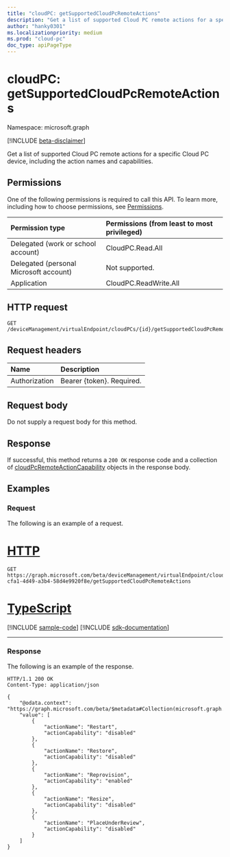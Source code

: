 ```yaml
---
title: "cloudPC: getSupportedCloudPcRemoteActions"
description: "Get a list of supported Cloud PC remote actions for a specific Cloud PC device, including the action names and capabilities."
author: "hanky0301"
ms.localizationpriority: medium
ms.prod: "cloud-pc"
doc_type: apiPageType
---
```


# cloudPC: getSupportedCloudPcRemoteActions

Namespace: microsoft.graph

[!INCLUDE [beta-disclaimer](../../includes/beta-disclaimer.md)]

Get a list of supported Cloud PC remote actions for a specific Cloud PC device, including the action names and capabilities.

## Permissions

One of the following permissions is required to call this API. To learn more, including how to choose permissions, see [Permissions](/graph/permissions-reference).

| Permission type                        | Permissions (from least to most privileged) |
|:---------------------------------------|:--------------------------------------------|
| Delegated (work or school account)     | CloudPC.Read.All                            |
| Delegated (personal Microsoft account) | Not supported.                              |
| Application                            | CloudPC.ReadWrite.All                       |

## HTTP request

<!-- {
  "blockType": "ignored"
}
-->

``` http
GET /deviceManagement/virtualEndpoint/cloudPCs/{id}/getSupportedCloudPcRemoteActions
```

## Request headers

|Name|Description|
|:---|:---|
|Authorization|Bearer {token}. Required.|

## Request body

Do not supply a request body for this method.

## Response

If successful, this method returns a `200 OK` response code and a collection of [cloudPcRemoteActionCapability](../resources/cloudpcremoteactioncapability.md) objects in the response body.

## Examples

### Request

The following is an example of a request.


# [HTTP](#tab/http)
<!-- {
  "blockType": "request",
  "name": "cloudpc_getsupportedcloudpcremoteactions"
}
-->

``` http
GET https://graph.microsoft.com/beta/deviceManagement/virtualEndpoint/cloudPCs/831dd62e-cfa1-4d49-a3b4-58d4e9920f8e/getSupportedCloudPcRemoteActions
```

# [TypeScript](#tab/typescript)
[!INCLUDE [sample-code](../includes/snippets/typescript/cloudpc-getsupportedcloudpcremoteactions-typescript-snippets.md)]
[!INCLUDE [sdk-documentation](../includes/snippets/snippets-sdk-documentation-link.md)]

---


### Response

The following is an example of the response.

<!-- {
  "blockType": "response",
  "@odata.type": "Collection(microsoft.graph.cloudPcRemoteActionCapability)",
  "truncated": true
}
-->

``` http
HTTP/1.1 200 OK
Content-Type: application/json

{
    "@odata.context": "https://graph.microsoft.com/beta/$metadata#Collection(microsoft.graph.cloudPcRemoteActionCapability)",
    "value": [
        {
            "actionName": "Restart",
            "actionCapability": "disabled"
        },
        {
            "actionName": "Restore",
            "actionCapability": "disabled"
        },
        {
            "actionName": "Reprovision",
            "actionCapability": "enabled"
        },
        {
            "actionName": "Resize",
            "actionCapability": "disabled"
        },
        {
            "actionName": "PlaceUnderReview",
            "actionCapability": "disabled"
        }
    ]
}
```
